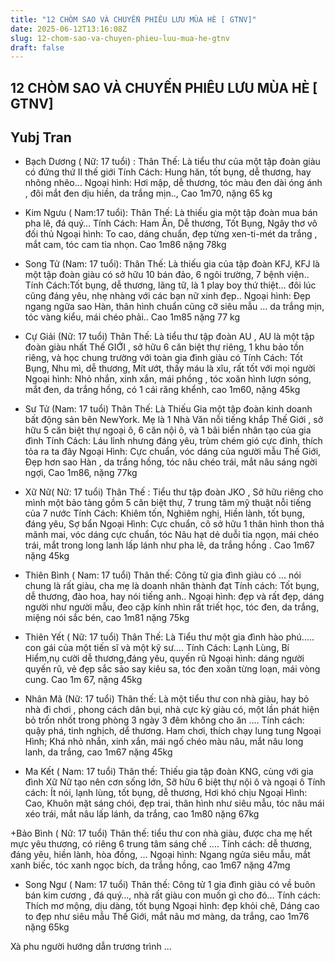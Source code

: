 ```yaml
---
title: "12 CHÒM SAO VÀ CHUYẾN PHIÊU LƯU MÙA HÈ [ GTNV]"
date: 2025-06-12T13:16:08Z
slug: 12-chom-sao-va-chuyen-phieu-luu-mua-he-gtnv
draft: false
---
```


## 12 CHÒM SAO VÀ CHUYẾN PHIÊU LƯU MÙA HÈ [ GTNV]

## Yubj Tran

+ Bạch Dương ( Nữ: 17 tuổi) :
Thân Thế: Là tiểu thư của một tập đoàn giàu có đứng thứ II thế giới
Tính Cách: Hung hăn, tốt bụng, dễ thương, hay nhõng nhẽo… 
Ngoại hình: Hơi mập, dễ thương, tóc màu đen dài óng ánh , đôi mắt đen dịu hiền, da trắng mịn.., Cao 1m70, nặng 65 kg
 
 
+ Kim Ngưu ( Nam:17 tuổi):
Thân Thế: Là thiếu gia một tập đoàn mua bán pha lê, đá quý… 
Tính Cách: Ham Ăn, Dễ thương, Tốt Bụng, Ngây thơ vô đối thủ 
Ngoại hình: To cao, dáng chuẩn, đẹp từng xen-ti-mét da trắng , mắt cam, tóc cam tỉa nhọn. Cao 1m86 nặng 78kg
 
 
+ Song Tử (Nam: 17 tuổi):
Thân Thế: Là thiếu gia của tập đoàn KFJ, KFJ là một tập đoàn giàu có sở hữu 10 bán đảo, 6 ngôi trường, 7 bệnh viện..
Tính Cách:Tốt bụng, dễ thương, lãng tữ, là 1 play boy thứ thiệt… đôi lúc cũng đáng yêu, nhẹ nhàng với các bạn nữ xinh đẹp.. 
Ngoại hình: Đẹp ngang ngữa sao Hàn,  thân hình chuẩn cũng cỡ siêu mẫu … da trắng mịn, tóc vàng kiểu, mái chéo phải.. Cao 1m85 nặng 77 kg
 
 
+ Cự Giải (Nữ: 17 tuổi)
Thân Thế: Là tiểu thư tập đoàn AU , AU là một tập đoàn giàu nhất Thế GIỚI , sở hữu 6 căn biệt thự riêng, 1 khu bảo tồn riêng, và học chung trường với toàn gia đình giàu có
Tính Cách: Tốt Bụng, Nhu mì, dễ thương, Mít ướt, thấy máu là xĩu, rất tốt với mọi người
Ngoại hình: Nhỏ nhắn, xinh xắn, mái phồng , tóc xoăn hình lượn sóng, mắt đen, da trắng hồng, có 1 cái răng khểnh, cao 1m60, nặng 45kg 
 
 
 
+ Sư Tử (Nam: 17 tuổi)
Thân Thế: Là Thiếu Gia một tập đoàn kinh doanh bất động sản bên NewYork. Mẹ là 1 Nhà Văn nỗi tiếng khắp Thế Giới , sở hữu 5 căn biệt thự ngoại ô, 6 căn nội ô, và 1 bãi biển nhân tạo của gia đình
Tính Cách: Láu lỉnh nhưng đáng yêu, trùm chém gió cực đỉnh, thích tỏa ra ta đây
Ngoại Hình: Cực chuẩn, vóc dáng của người mẫu Thế Giới, Đẹp hơn sao Hàn , da trắng hồng, tóc nâu chéo trái, mắt nâu sáng ngời ngợi, Cao 1m86, nặng 77kg
 
 
+ Xữ Nữ( Nữ: 17 tuổi)
Thân Thế : Tiểu thư tập đoàn JKO , Sở hữu riêng cho mình một bảo tàng gồm 5 căn biệt thự, 7 trung tâm mỹ thuật nỗi tiếng của 7 nước
Tính Cách: Khiêm tốn, Nghiêm nghị, Hiền lành, tốt bụng, đáng yêu, Sợ bẩn
Ngoại Hình: Cực chuẩn, cô sở hữu 1 thân hình thon thả mãnh mai, vóc dáng cực chuẩn, tóc Nâu hạt dẻ duỗi tỉa ngọn, mái chéo trái, mắt trong long lanh lấp lánh như pha lê, da trắng hồng . Cao 1m67 nặng 45kg
 
+ Thiên Bình ( Nam: 17 tuổi)
Thân thế: Công tử gia đình giàu có … nói chung là rất giàu, cha mẹ là doanh nhân thành đạt
Tính cách: Tốt bụng, dễ thương, đào hoa, hay nói tiếng anh..
Ngoại hình: đẹp và rất đẹp, dáng người như người mẫu, đeo cặp kính nhìn rất triết học, tóc đen, da trắng, miệng nói sắc bén, cao 1m81 nặng 75kg
 
+ Thiên Yết ( Nữ: 17 tuổi)
Thân Thế: Là Tiểu thư một gia đình hào phú….. con gái của một tiến sĩ và một kỹ sư….
Tính Cách: Lạnh Lùng, Bí Hiểm,nụ cười dễ thương,đáng yêu, quyến rũ
Ngoại hình: dáng người quyến rũ, vẻ đẹp sắc sảo say kiêu sa, tóc đen xoăn từng loạn, mái vòng cung. Cao 1m 67, nặng 45kg 
 
+ Nhân Mã (Nữ: 17 tuổi)
Thân thế: Là một tiểu thư con nhà giàu, hay bỏ nhà đi chơi , phong cách dân bụi, nhà cực kỳ giàu có, một lần phát hiện bỏ trốn nhốt trong phòng 3 ngày 3 đêm không cho ăn ….
Tính cách: quậy phá, tinh nghịch, dể thương. Ham chơi, thích chạy lung tung
Ngoại Hình; Khá nhỏ nhắn, xinh xắn, mái ngố chéo màu nâu, mắt nâu long lanh, da trắng, cao 1m67 nặng 45kg
 
+ Ma Kết ( Nam: 17 tuổi)
Thân thế: Thiếu gia tập đoàn KNG, cùng với gia đình Xữ Nữ tạo nên cơn sống lớn, Sỡ hữu 6 biệt thự nội ô và ngoại ô
Tính cách: Ít nói, lạnh lùng, tốt bụng, dễ thương, Hơi khó chịu
Ngoại Hình: Cao, Khuôn mặt sáng chói, đẹp trai, thân hình như siêu mẫu, tóc nâu mái xéo trái, mắt nâu lấp lánh, da trắng, cao 1m80 nặng 67kg
 
+Bảo Bình ( Nữ: 17 tuổi)
Thân thế: tiểu thư con nhà giàu, được cha mẹ hết mực yêu thương, có riêng 6 trung tâm sáng chế ….
Tính cách: dễ thương, đáng yêu, hiền lành, hòa đồng, …
Ngoại hình: Ngang ngửa siêu mẫu, mắt xanh biếc, tóc xanh ngọc bích, da trắng hồng, cao 1m67 nặng 47mg
 
 
+ Song Ngư ( Nam: 17 tuổi)
Thân thế: Công tử 1 gia đình giàu có về buôn bán kim cương , đá quý…, nhà rất giàu con muốn gì cho đó…
Tính cách: Thích mơ mộng, dịu dàng, tốt bụng
Ngoại hình: đẹp khỏi chê, Dáng cao to đẹp như siêu mẫu Thế Giới, mắt nâu mơ màng, da trắng, cao 1m76 nặng 65kg
 
 Xà phu người hướng dẫn trương trình ...